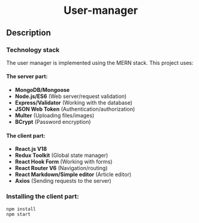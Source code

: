 <h1 align="center">User-manager</h1>

## Description

### Technology stack

The user manager is implemented using the MERN stack. This project uses:

#### The server part:

- **MongoDB/Mongoose**
- **Node.js/ES6** (Web server/request validation)
- **Express/Validator** (Working with the database)
- **JSON Web Token** (Authentication/authorization)
- **Multer** (Uploading files/images)
- **BCrypt** (Password encryption)

#### The client part:

- **React.js V18**
- **Redux Toolkit** (Global state manager)
- **React Hook Form** (Working with forms)
- **React Router V6** (Navigation/routing)
- **React Markdown/Simple editor** (Article editor)
- **Axios** (Sending requests to the server)

### Installing the client part:

```
npm install
npm start
```
